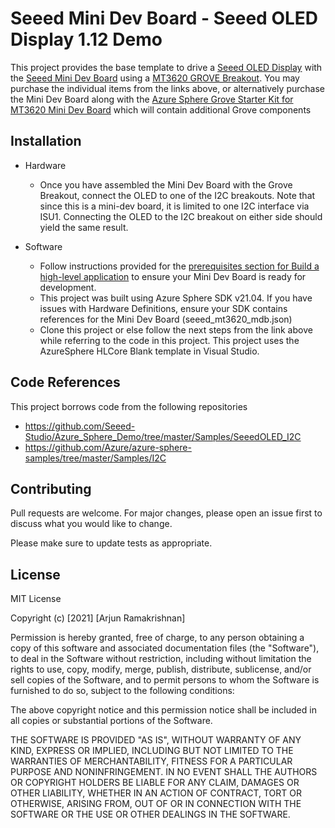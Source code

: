 # Seeed Mini Dev Board - Seeed OLED Display 1.12 Demo

This project provides the base template to drive a [Seeed OLED Display](https://www.seeedstudio.com/Grove-OLED-Display-1-12-V2.html) with the [Seeed Mini Dev Board](https://www.seeedstudio.com/MT3620-Mini-Dev-Board-p-2919.html) using a [MT3620 GROVE Breakout](https://www.seeedstudio.com/MT3620-Grove-Breakout-p-4043.html). You may purchase the individual items from the links above, or alternatively purchase the Mini Dev Board along with the [Azure Sphere Grove Starter Kit for MT3620 Mini Dev Board](https://www.seeedstudio.com/Azure-Sphere-Grove-Starter-Kit-for-MT3620-Mini-Dev-Board-p-4613.html) which will contain additional Grove components

## Installation
* Hardware
	* Once you have assembled the Mini Dev Board with the Grove Breakout, connect the OLED to one of the I2C breakouts. Note that since this is a mini-dev board, it is limited to one I2C interface via ISU1. Connecting the OLED to the I2C breakout on either side should yield the same result.

* Software
	* Follow instructions provided for the [prerequisites section for Build a high-level application](https://docs.microsoft.com/en-us/azure-sphere/install/qs-blink-application?tabs=windows%2Ccliv2beta&pivots=visual-studio#prerequisites) to ensure your Mini Dev Board is ready for development. 
	* This project was built using Azure Sphere SDK v21.04. If you have issues with Hardware Definitions, ensure your SDK contains references for the Mini Dev Board (seeed_mt3620_mdb.json)
	* Clone this project or else follow the next steps from the link above while referring to the code in this project. This project uses the AzureSphere HLCore Blank template in Visual Studio. 

## Code References
This project borrows code from the following repositories
* https://github.com/Seeed-Studio/Azure_Sphere_Demo/tree/master/Samples/SeeedOLED_I2C
* https://github.com/Azure/azure-sphere-samples/tree/master/Samples/I2C

## Contributing
Pull requests are welcome. For major changes, please open an issue first to discuss what you would like to change.

Please make sure to update tests as appropriate.

## License
MIT License

Copyright (c) [2021] [Arjun Ramakrishnan]

Permission is hereby granted, free of charge, to any person obtaining a copy
of this software and associated documentation files (the "Software"), to deal
in the Software without restriction, including without limitation the rights
to use, copy, modify, merge, publish, distribute, sublicense, and/or sell
copies of the Software, and to permit persons to whom the Software is
furnished to do so, subject to the following conditions:

The above copyright notice and this permission notice shall be included in all
copies or substantial portions of the Software.

THE SOFTWARE IS PROVIDED "AS IS", WITHOUT WARRANTY OF ANY KIND, EXPRESS OR
IMPLIED, INCLUDING BUT NOT LIMITED TO THE WARRANTIES OF MERCHANTABILITY,
FITNESS FOR A PARTICULAR PURPOSE AND NONINFRINGEMENT. IN NO EVENT SHALL THE
AUTHORS OR COPYRIGHT HOLDERS BE LIABLE FOR ANY CLAIM, DAMAGES OR OTHER
LIABILITY, WHETHER IN AN ACTION OF CONTRACT, TORT OR OTHERWISE, ARISING FROM,
OUT OF OR IN CONNECTION WITH THE SOFTWARE OR THE USE OR OTHER DEALINGS IN THE
SOFTWARE.
